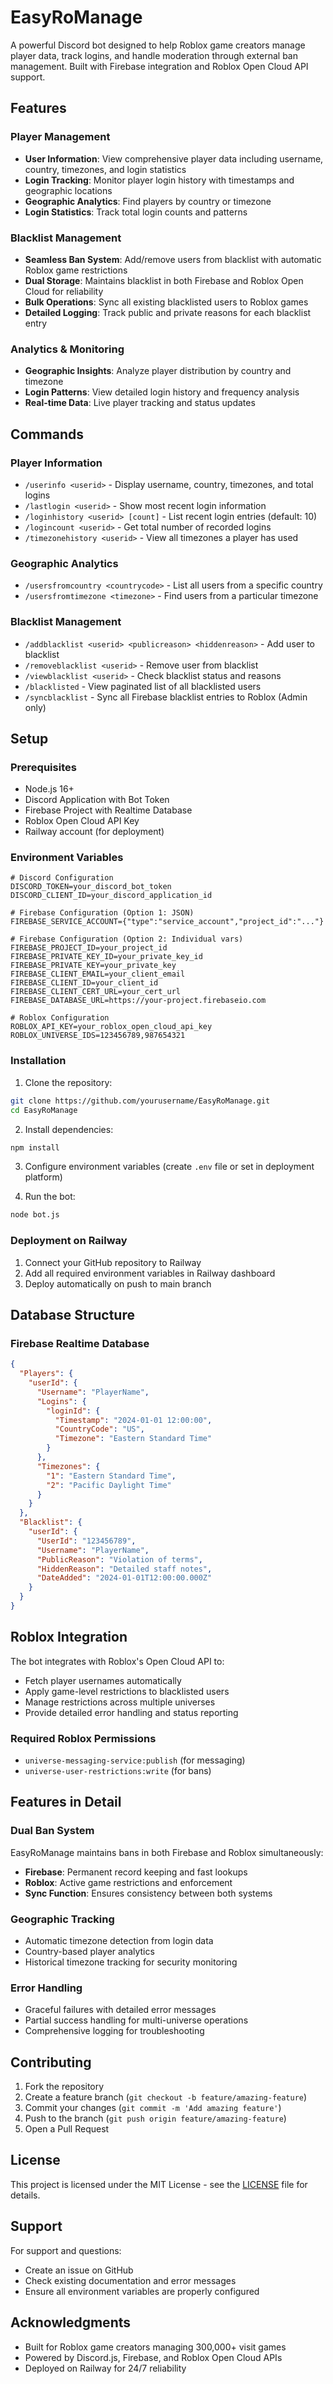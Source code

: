 # EasyRoManage

A powerful Discord bot designed to help Roblox game creators manage player data, track logins, and handle moderation through external ban management. Built with Firebase integration and Roblox Open Cloud API support.

## Features

### Player Management
- **User Information**: View comprehensive player data including username, country, timezones, and login statistics
- **Login Tracking**: Monitor player login history with timestamps and geographic locations
- **Geographic Analytics**: Find players by country or timezone
- **Login Statistics**: Track total login counts and patterns

### Blacklist Management
- **Seamless Ban System**: Add/remove users from blacklist with automatic Roblox game restrictions
- **Dual Storage**: Maintains blacklist in both Firebase and Roblox Open Cloud for reliability
- **Bulk Operations**: Sync all existing blacklisted users to Roblox games
- **Detailed Logging**: Track public and private reasons for each blacklist entry

### Analytics & Monitoring
- **Geographic Insights**: Analyze player distribution by country and timezone
- **Login Patterns**: View detailed login history and frequency analysis
- **Real-time Data**: Live player tracking and status updates

## Commands

### Player Information
- `/userinfo <userid>` - Display username, country, timezones, and total logins
- `/lastlogin <userid>` - Show most recent login information
- `/loginhistory <userid> [count]` - List recent login entries (default: 10)
- `/logincount <userid>` - Get total number of recorded logins
- `/timezonehistory <userid>` - View all timezones a player has used

### Geographic Analytics
- `/usersfromcountry <countrycode>` - List all users from a specific country
- `/usersfromtimezone <timezone>` - Find users from a particular timezone

### Blacklist Management
- `/addblacklist <userid> <publicreason> <hiddenreason>` - Add user to blacklist
- `/removeblacklist <userid>` - Remove user from blacklist
- `/viewblacklist <userid>` - Check blacklist status and reasons
- `/blacklisted` - View paginated list of all blacklisted users
- `/syncblacklist` - Sync all Firebase blacklist entries to Roblox (Admin only)

## Setup

### Prerequisites
- Node.js 16+ 
- Discord Application with Bot Token
- Firebase Project with Realtime Database
- Roblox Open Cloud API Key
- Railway account (for deployment)

### Environment Variables

```env
# Discord Configuration
DISCORD_TOKEN=your_discord_bot_token
DISCORD_CLIENT_ID=your_discord_application_id

# Firebase Configuration (Option 1: JSON)
FIREBASE_SERVICE_ACCOUNT={"type":"service_account","project_id":"..."}

# Firebase Configuration (Option 2: Individual vars)
FIREBASE_PROJECT_ID=your_project_id
FIREBASE_PRIVATE_KEY_ID=your_private_key_id
FIREBASE_PRIVATE_KEY=your_private_key
FIREBASE_CLIENT_EMAIL=your_client_email
FIREBASE_CLIENT_ID=your_client_id
FIREBASE_CLIENT_CERT_URL=your_cert_url
FIREBASE_DATABASE_URL=https://your-project.firebaseio.com

# Roblox Configuration
ROBLOX_API_KEY=your_roblox_open_cloud_api_key
ROBLOX_UNIVERSE_IDS=123456789,987654321
```

### Installation

1. Clone the repository:
```bash
git clone https://github.com/yourusername/EasyRoManage.git
cd EasyRoManage
```

2. Install dependencies:
```bash
npm install
```

3. Configure environment variables (create `.env` file or set in deployment platform)

4. Run the bot:
```bash
node bot.js
```

### Deployment on Railway

1. Connect your GitHub repository to Railway
2. Add all required environment variables in Railway dashboard
3. Deploy automatically on push to main branch

## Database Structure

### Firebase Realtime Database
```json
{
  "Players": {
    "userId": {
      "Username": "PlayerName",
      "Logins": {
        "loginId": {
          "Timestamp": "2024-01-01 12:00:00",
          "CountryCode": "US",
          "Timezone": "Eastern Standard Time"
        }
      },
      "Timezones": {
        "1": "Eastern Standard Time",
        "2": "Pacific Daylight Time"
      }
    }
  },
  "Blacklist": {
    "userId": {
      "UserId": "123456789",
      "Username": "PlayerName",
      "PublicReason": "Violation of terms",
      "HiddenReason": "Detailed staff notes",
      "DateAdded": "2024-01-01T12:00:00.000Z"
    }
  }
}
```

## Roblox Integration

The bot integrates with Roblox's Open Cloud API to:
- Fetch player usernames automatically
- Apply game-level restrictions to blacklisted users
- Manage restrictions across multiple universes
- Provide detailed error handling and status reporting

### Required Roblox Permissions
- `universe-messaging-service:publish` (for messaging)
- `universe-user-restrictions:write` (for bans)

## Features in Detail

### Dual Ban System
EasyRoManage maintains bans in both Firebase and Roblox simultaneously:
- **Firebase**: Permanent record keeping and fast lookups
- **Roblox**: Active game restrictions and enforcement
- **Sync Function**: Ensures consistency between both systems

### Geographic Tracking
- Automatic timezone detection from login data
- Country-based player analytics
- Historical timezone tracking for security monitoring

### Error Handling
- Graceful failures with detailed error messages
- Partial success handling for multi-universe operations
- Comprehensive logging for troubleshooting

## Contributing

1. Fork the repository
2. Create a feature branch (`git checkout -b feature/amazing-feature`)
3. Commit your changes (`git commit -m 'Add amazing feature'`)
4. Push to the branch (`git push origin feature/amazing-feature`)
5. Open a Pull Request

## License

This project is licensed under the MIT License - see the [LICENSE](LICENSE) file for details.

## Support

For support and questions:
- Create an issue on GitHub
- Check existing documentation and error messages
- Ensure all environment variables are properly configured

## Acknowledgments

- Built for Roblox game creators managing 300,000+ visit games
- Powered by Discord.js, Firebase, and Roblox Open Cloud APIs
- Deployed on Railway for 24/7 reliability
